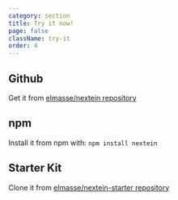 ```yaml
---
category: section
title: Try it now!
page: false
className: try-it
order: 4
---
```


## Github
Get it from [elmasse/nextein repository](https://github.com/elmasse/nextein)

## npm
Install it from npm with:  `npm install nextein`

## Starter Kit
Clone it from [elmasse/nextein-starter repository](https://github.com/elmasse/nextein-starter)
